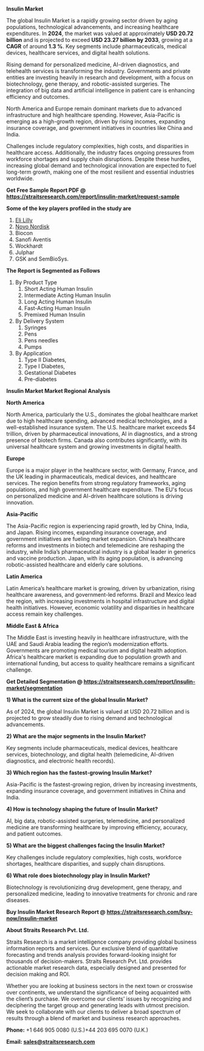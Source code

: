 <p><strong>Insulin Market</strong></p>
<p>The global Insulin Market is a rapidly growing sector driven by aging populations, technological advancements, and increasing healthcare expenditures. In <strong>2024</strong>, the market was valued at approximately <strong>USD 20.72 billion</strong> and is projected to exceed <strong>USD 23.27 billion</strong><strong> by 2033</strong>, growing at a <strong>CAGR</strong> of around <strong>1.3 %</strong>. Key segments include pharmaceuticals, medical devices, healthcare services, and digital health solutions.</p>
<p>Rising demand for personalized medicine, AI-driven diagnostics, and telehealth services is transforming the industry. Governments and private entities are investing heavily in research and development, with a focus on biotechnology, gene therapy, and robotic-assisted surgeries. The integration of big data and artificial intelligence in patient care is enhancing efficiency and outcomes.</p>
<p>North America and Europe remain dominant markets due to advanced infrastructure and high healthcare spending. However, Asia-Pacific is emerging as a high-growth region, driven by rising incomes, expanding insurance coverage, and government initiatives in countries like China and India.</p>
<p>Challenges include regulatory complexities, high costs, and disparities in healthcare access. Additionally, the industry faces ongoing pressures from workforce shortages and supply chain disruptions. Despite these hurdles, increasing global demand and technological innovation are expected to fuel long-term growth, making one of the most resilient and essential industries worldwide.</p>
<p><strong>Get Free Sample Report PDF @ <a href=https://straitsresearch.com/report/insulin-market/request-sample>https://straitsresearch.com/report/insulin-market/request-sample</a></strong></p>
<div><strong>Some of the key players profiled in the study are</strong></div>
<p><ol>
<li><a href=""https://www.lilly.com/in/"" target=""_blank"">Eli Lilly</a></li>
<li><a href=""https://www.novonordisk.com/"" target=""_blank"">Novo Nordisk</a></li>
<li>Biocon</li>
<li>Sanofi Aventis</li>
<li>Wockhardt</li>
<li>Julphar</li>
<li>GSK and SemBioSys.</li>
</ol></p>
<p><strong>The Report is Segmented as Follows</strong></p>
<p><ol>
<li>By Product Type
<ol>
<li>Short Acting Human Insulin</li>
<li>Intermediate Acting Human Insulin</li>
<li>Long Acting Human Insulin</li>
<li>Fast-Acting Human Insulin</li>
<li>Premixed Human Insulin</li>
</ol>
</li>
<li>By Delivery System
<ol>
<li>Syringes</li>
<li>Pens</li>
<li>Pens needles</li>
<li>Pumps</li>
</ol>
</li>
<li>By Application
<ol>
<li>Type II Diabetes,</li>
<li>Type I Diabetes,</li>
<li>Gestational Diabetes</li>
<li>Pre-diabetes</li>
</ol>
</li>
</ol></p>
<p><strong>Insulin Market Market Regional Analysis</strong></p>
<p><strong>North America</strong></p>
<p>North America, particularly the U.S., dominates the global healthcare market due to high healthcare spending, advanced medical technologies, and a well-established insurance system. The U.S. healthcare market exceeds $4 trillion, driven by pharmaceutical innovations, AI in diagnostics, and a strong presence of biotech firms. Canada also contributes significantly, with its universal healthcare system and growing investments in digital health.</p>
<p><strong>Europe</strong></p>
<p>Europe is a major player in the healthcare sector, with Germany, France, and the UK leading in pharmaceuticals, medical devices, and healthcare services. The region benefits from strong regulatory frameworks, aging populations, and high government healthcare expenditure. The EU's focus on personalized medicine and AI-driven healthcare solutions is driving innovation.</p>
<p><strong>Asia-Pacific</strong></p>
<p>The Asia-Pacific region is experiencing rapid growth, led by China, India, and Japan. Rising incomes, expanding insurance coverage, and government initiatives are fueling market expansion. China&rsquo;s healthcare reforms and investments in biotech and telemedicine are reshaping the industry, while India&rsquo;s pharmaceutical industry is a global leader in generics and vaccine production. Japan, with its aging population, is advancing robotic-assisted healthcare and elderly care solutions.</p>
<p><strong>Latin America</strong></p>
<p>Latin America&rsquo;s healthcare market is growing, driven by urbanization, rising healthcare awareness, and government-led reforms. Brazil and Mexico lead the region, with increasing investments in hospital infrastructure and digital health initiatives. However, economic volatility and disparities in healthcare access remain key challenges.</p>
<p><strong>Middle East &amp; Africa</strong></p>
<p>The Middle East is investing heavily in healthcare infrastructure, with the UAE and Saudi Arabia leading the region&rsquo;s modernization efforts. Governments are promoting medical tourism and digital health adoption. Africa's healthcare market is expanding due to population growth and international funding, but access to quality healthcare remains a significant challenge.</p>
<p><strong>Get Detailed Segmentation @ <a href=https://straitsresearch.com/report/insulin-market/segmentation>https://straitsresearch.com/report/insulin-market/segmentation</a></strong></p>
<p><strong>1) What is the current size of the global Insulin Market?</strong></p>
<p>As of 2024, the global Insulin Market is valued at USD 20.72 billion and is projected to grow steadily due to rising demand and technological advancements.</p>
<p><strong>2) What are the major segments in the Insulin Market?</strong></p>
<p>Key segments include pharmaceuticals, medical devices, healthcare services, biotechnology, and digital health (telemedicine, AI-driven diagnostics, and electronic health records).</p>
<p><strong>3) Which region has the fastest-growing Insulin Market?</strong></p>
<p>Asia-Pacific is the fastest-growing region, driven by increasing investments, expanding insurance coverage, and government initiatives in China and India.</p>
<p><strong>4) How is technology shaping the future of Insulin Market?</strong></p>
<p>AI, big data, robotic-assisted surgeries, telemedicine, and personalized medicine are transforming healthcare by improving efficiency, accuracy, and patient outcomes.</p>
<p><strong>5) What are the biggest challenges facing the Insulin Market?</strong></p>
<p>Key challenges include regulatory complexities, high costs, workforce shortages, healthcare disparities, and supply chain disruptions.</p>
<p><strong>6) What role does biotechnology play in Insulin Market?</strong></p>
<p>Biotechnology is revolutionizing drug development, gene therapy, and personalized medicine, leading to innovative treatments for chronic and rare diseases.</p>
<p><strong>Buy Insulin Market Research Report @ <a href=https://straitsresearch.com/buy-now/insulin-market>https://straitsresearch.com/buy-now/insulin-market</a></strong></p>
<p><strong>About Straits Research Pvt. Ltd.</strong></p>
<p>Straits Research is a market intelligence company providing global business information reports and services. Our exclusive blend of quantitative forecasting and trends analysis provides forward-looking insight for thousands of decision-makers. Straits Research Pvt. Ltd. provides actionable market research data, especially designed and presented for decision making and ROI.</p>
<p>Whether you are looking at business sectors in the next town or crosswise over continents, we understand the significance of being acquainted with the client&rsquo;s purchase. We overcome our clients&rsquo; issues by recognizing and deciphering the target group and generating leads with utmost precision. We seek to collaborate with our clients to deliver a broad spectrum of results through a blend of market and business research approaches.</p>
<p><strong><strong>Phone:</strong></strong> +1 646 905 0080 (U.S.)+44 203 695 0070 (U.K.)</p>
<p><strong><strong>Email: </strong></strong><a href=mailto:sales@straitsresearch.com><strong><u><strong>sales@straitsresearch.com</strong></u></strong></a></p>
